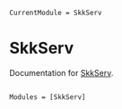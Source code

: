 ```@meta
CurrentModule = SkkServ
```

# SkkServ

Documentation for [SkkServ](https://github.com/akimichi/SkkServ.jl).

```@index
```

```@autodocs
Modules = [SkkServ]
```

